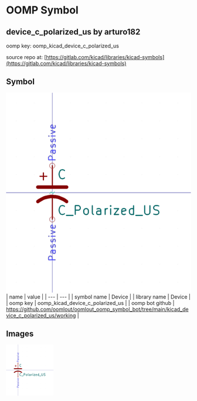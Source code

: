 # OOMP Symbol  
## device_c_polarized_us  by arturo182  
  
oomp key: oomp_kicad_device_c_polarized_us  
  
source repo at: [https://gitlab.com/kicad/libraries/kicad-symbols](https://gitlab.com/kicad/libraries/kicad-symbols)  
## Symbol  
  
[![working.png](working_600.png)](working.png)  
| name | value | 
| --- | --- | 
| symbol name | Device | 
| library name | Device | 
| oomp key | oomp_kicad_device_c_polarized_us | 
| oomp bot github | https://github.com/oomlout/oomlout_oomp_symbol_bot/tree/main/kicad_device_c_polarized_us/working | 
## Images  
  
[![working.png](working_140.png)](working.png)  
